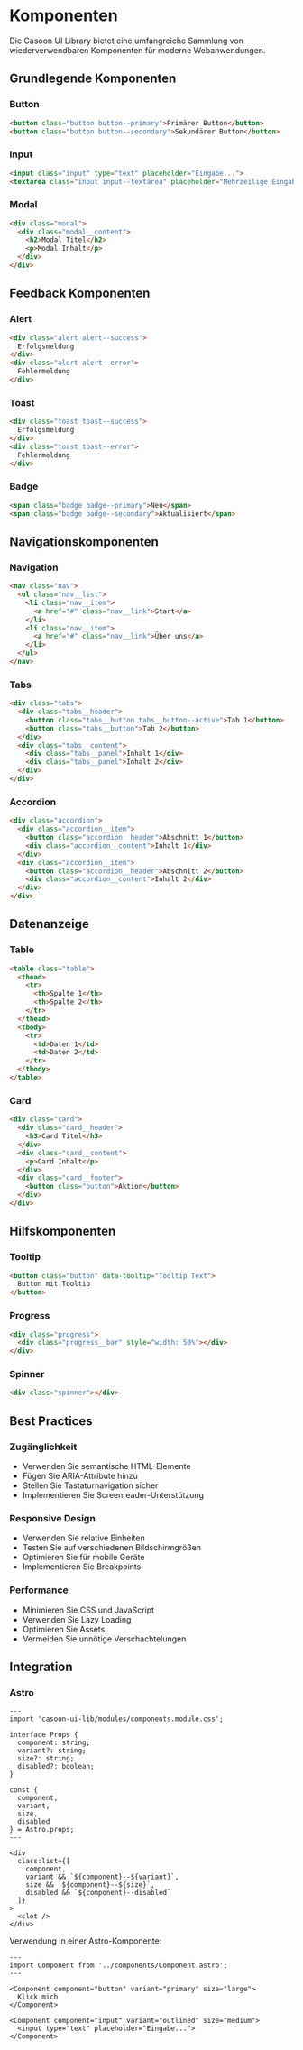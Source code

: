 # Komponenten

Die Casoon UI Library bietet eine umfangreiche Sammlung von wiederverwendbaren Komponenten für moderne Webanwendungen.

## Grundlegende Komponenten

### Button

```html
<button class="button button--primary">Primärer Button</button>
<button class="button button--secondary">Sekundärer Button</button>
```

### Input

```html
<input class="input" type="text" placeholder="Eingabe...">
<textarea class="input input--textarea" placeholder="Mehrzeilige Eingabe..."></textarea>
```

### Modal

```html
<div class="modal">
  <div class="modal__content">
    <h2>Modal Titel</h2>
    <p>Modal Inhalt</p>
  </div>
</div>
```

## Feedback Komponenten

### Alert

```html
<div class="alert alert--success">
  Erfolgsmeldung
</div>
<div class="alert alert--error">
  Fehlermeldung
</div>
```

### Toast

```html
<div class="toast toast--success">
  Erfolgsmeldung
</div>
<div class="toast toast--error">
  Fehlermeldung
</div>
```

### Badge

```html
<span class="badge badge--primary">Neu</span>
<span class="badge badge--secondary">Aktualisiert</span>
```

## Navigationskomponenten

### Navigation

```html
<nav class="nav">
  <ul class="nav__list">
    <li class="nav__item">
      <a href="#" class="nav__link">Start</a>
    </li>
    <li class="nav__item">
      <a href="#" class="nav__link">Über uns</a>
    </li>
  </ul>
</nav>
```

### Tabs

```html
<div class="tabs">
  <div class="tabs__header">
    <button class="tabs__button tabs__button--active">Tab 1</button>
    <button class="tabs__button">Tab 2</button>
  </div>
  <div class="tabs__content">
    <div class="tabs__panel">Inhalt 1</div>
    <div class="tabs__panel">Inhalt 2</div>
  </div>
</div>
```

### Accordion

```html
<div class="accordion">
  <div class="accordion__item">
    <button class="accordion__header">Abschnitt 1</button>
    <div class="accordion__content">Inhalt 1</div>
  </div>
  <div class="accordion__item">
    <button class="accordion__header">Abschnitt 2</button>
    <div class="accordion__content">Inhalt 2</div>
  </div>
</div>
```

## Datenanzeige

### Table

```html
<table class="table">
  <thead>
    <tr>
      <th>Spalte 1</th>
      <th>Spalte 2</th>
    </tr>
  </thead>
  <tbody>
    <tr>
      <td>Daten 1</td>
      <td>Daten 2</td>
    </tr>
  </tbody>
</table>
```

### Card

```html
<div class="card">
  <div class="card__header">
    <h3>Card Titel</h3>
  </div>
  <div class="card__content">
    <p>Card Inhalt</p>
  </div>
  <div class="card__footer">
    <button class="button">Aktion</button>
  </div>
</div>
```

## Hilfskomponenten

### Tooltip

```html
<button class="button" data-tooltip="Tooltip Text">
  Button mit Tooltip
</button>
```

### Progress

```html
<div class="progress">
  <div class="progress__bar" style="width: 50%"></div>
</div>
```

### Spinner

```html
<div class="spinner"></div>
```

## Best Practices

### Zugänglichkeit

- Verwenden Sie semantische HTML-Elemente
- Fügen Sie ARIA-Attribute hinzu
- Stellen Sie Tastaturnavigation sicher
- Implementieren Sie Screenreader-Unterstützung

### Responsive Design

- Verwenden Sie relative Einheiten
- Testen Sie auf verschiedenen Bildschirmgrößen
- Optimieren Sie für mobile Geräte
- Implementieren Sie Breakpoints

### Performance

- Minimieren Sie CSS und JavaScript
- Verwenden Sie Lazy Loading
- Optimieren Sie Assets
- Vermeiden Sie unnötige Verschachtelungen

## Integration

### Astro

```astro
---
import 'casoon-ui-lib/modules/components.module.css';

interface Props {
  component: string;
  variant?: string;
  size?: string;
  disabled?: boolean;
}

const {
  component,
  variant,
  size,
  disabled
} = Astro.props;
---

<div 
  class:list={[
    component,
    variant && `${component}--${variant}`,
    size && `${component}--${size}`,
    disabled && `${component}--disabled`
  ]}
>
  <slot />
</div>
```

Verwendung in einer Astro-Komponente:

```astro
---
import Component from '../components/Component.astro';
---

<Component component="button" variant="primary" size="large">
  Klick mich
</Component>

<Component component="input" variant="outlined" size="medium">
  <input type="text" placeholder="Eingabe...">
</Component>
``` 